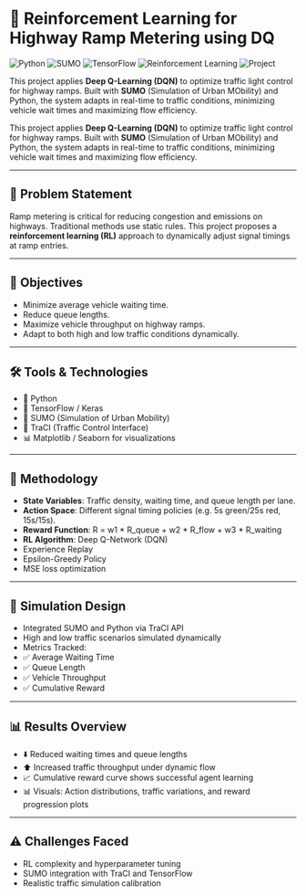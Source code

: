 # 🚦 Reinforcement Learning for Highway Ramp Metering using DQ
![Python](https://img.shields.io/badge/Python-3.8+-blue?logo=python)
![SUMO](https://img.shields.io/badge/SUMO-Traffic%20Simulator-4B0082?logo=transportation)
![TensorFlow](https://img.shields.io/badge/TensorFlow-2.x-orange?logo=tensorflow)
![Reinforcement Learning](https://img.shields.io/badge/Reinforcement%20Learning-DQN-green?logo=openai)
![Project](https://img.shields.io/badge/Academic-Project-lightgrey)

This project applies **Deep Q-Learning (DQN)** to optimize traffic light control for highway ramps. Built with **SUMO** (Simulation of Urban MObility) and Python, the system adapts in real-time to traffic conditions, minimizing vehicle wait times and maximizing flow efficiency.


This project applies **Deep Q-Learning (DQN)** to optimize traffic light control for highway ramps. Built with **SUMO** (Simulation of Urban MObility) and Python, the system adapts in real-time to traffic conditions, minimizing vehicle wait times and maximizing flow efficiency.

---

## 🧠 Problem Statement

Ramp metering is critical for reducing congestion and emissions on highways. Traditional methods use static rules. This project proposes a **reinforcement learning (RL)** approach to dynamically adjust signal timings at ramp entries.

---

## 🎯 Objectives

- Minimize average vehicle waiting time.
- Reduce queue lengths.
- Maximize vehicle throughput on highway ramps.
- Adapt to both high and low traffic conditions dynamically.

---

## 🛠️ Tools & Technologies

- 🐍 Python
- 🧠 TensorFlow / Keras
- 🚦 SUMO (Simulation of Urban Mobility)
- 🔁 TraCI (Traffic Control Interface)
- 📊 Matplotlib / Seaborn for visualizations

---

## 📐 Methodology

- **State Variables**: Traffic density, waiting time, and queue length per lane.
- **Action Space**: Different signal timing policies (e.g. 5s green/25s red, 15s/15s).
- **Reward Function**:
  R = w1 * R_queue + w2 * R_flow + w3 * R_waiting
- **RL Algorithm**: Deep Q-Network (DQN)
- Experience Replay
- Epsilon-Greedy Policy
- MSE loss optimization

---

## 🧪 Simulation Design

- Integrated SUMO and Python via TraCI API
- High and low traffic scenarios simulated dynamically
- Metrics Tracked:
- ✅ Average Waiting Time
- ✅ Queue Length
- ✅ Vehicle Throughput
- ✅ Cumulative Reward

---

## 📊 Results Overview

- ⬇️ Reduced waiting times and queue lengths
- ⬆️ Increased traffic throughput under dynamic flow
- 📈 Cumulative reward curve shows successful agent learning
- 📊 Visuals: Action distributions, traffic variations, and reward progression plots

---

## ⚠️ Challenges Faced

- RL complexity and hyperparameter tuning
- SUMO integration with TraCI and TensorFlow
- Realistic traffic simulation calibration


